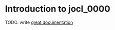 # Introduction to jocl_0000

TODO: write [great documentation](http://jacobian.org/writing/what-to-write/)
